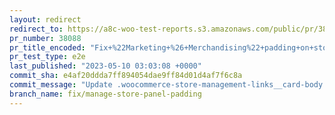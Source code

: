 ```yaml
---
layout: redirect
redirect_to: https://a8c-woo-test-reports.s3.amazonaws.com/public/pr/38088/e2e/index.html
pr_number: 38088
pr_title_encoded: "Fix+%22Marketing+%26+Merchandising%22+padding+on+store+management+panel"
pr_test_type: e2e
last_published: "2023-05-10 03:03:08 +0000"
commit_sha: e4af20ddda7ff894054dae9ff84d01d4af7f6c8a
commit_message: "Update .woocommerce-store-management-links__card-body padding"
branch_name: fix/manage-store-panel-padding
---
```

